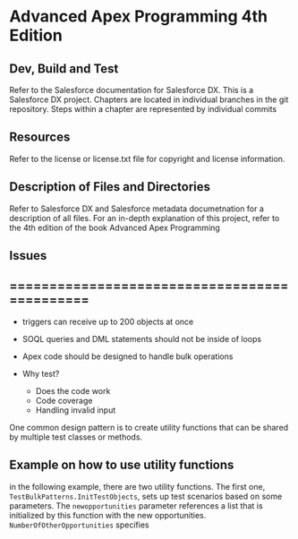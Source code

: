 # Advanced Apex Programming 4th Edition

## Dev, Build and Test

Refer to the Salesforce documentation for Salesforce DX.
This is a Salesforce DX project.
Chapters are located in individual branches in the git repository. Steps within a chapter are represented by individual commits

## Resources

Refer to the license or license.txt file for copyright and license information.

## Description of Files and Directories

Refer to Salesforce DX and Salesforce metadata documetnation for a description of
all files.
For an in-depth explanation of this project, refer to the 4th edition of the book Advanced Apex Programming

## Issues


## =============================================
* triggers can receive up to 200 objects at once
* SOQL queries and DML statements should not be inside of loops
* Apex code should be designed to handle bulk operations

* Why test?
    * Does the code work
    * Code coverage
    * Handling invalid input

One common design pattern is to create utility functions that can be shared by multiple test classes or methods.

## Example on how to use utility functions
in the following example, there are two utility functions.  The first one, `TestBulkPatterns.InitTestObjects`, sets up test scenarios based on some parameters.  The `newopportunities` parameter references a list that is initialized by this function with the new opportunities.  `NumberOfOtherOpportunities` specifies 